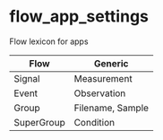 # flow_app_settings
Flow lexicon for apps

|Flow | Generic
|------|-------
|Signal|Measurement
|Event |Observation
|Group |Filename, Sample
|SuperGroup|Condition